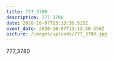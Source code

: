 ```yaml
---
title: 777_3780
description: 777_3780
date: 2020-10-07T13:13:30.515Z
event_date: 2020-10-07T13:13:30.550Z
picture: /images/uploads/777_3780.jpg
---
```

777_3780
